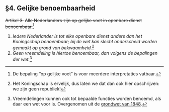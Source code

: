 ## §4. Gelijke benoembaarheid
~~Artikel 3.~~
~~Alle Nederlanders zijn op gelijke voet in openbare dienst benoembaar.~~[^1]

1. *Iedere Nederlander is tot elke openbare dienst anders dan het Koningschap benoembaar; bij de wet kan slecht onderscheid worden gemaakt op grond van bekwaamheid.*[^2]
2. *Geen vreemdeling is hiertoe benoembaar, dan volgens de bepalingen der wet.*[^3]

[^1]: De bepaling “op gelijke voet” is voor meerdere interpretaties vatbaar.
[^2]: Het Koningschap is ervelijk, dus laten we dat dan ook hier opschrijven: we zijn geen republiek!
[^3]: Vreemdelingen kunnen ook tot bepaalde functies worden benoemd, als daar een wet voor is. Overgenomen uit de [grondwet van 1848](https://www.denederlandsegrondwet.nl/id/vlxups19t1xt/artikel_3_gelijke_benoembaar_heid).
